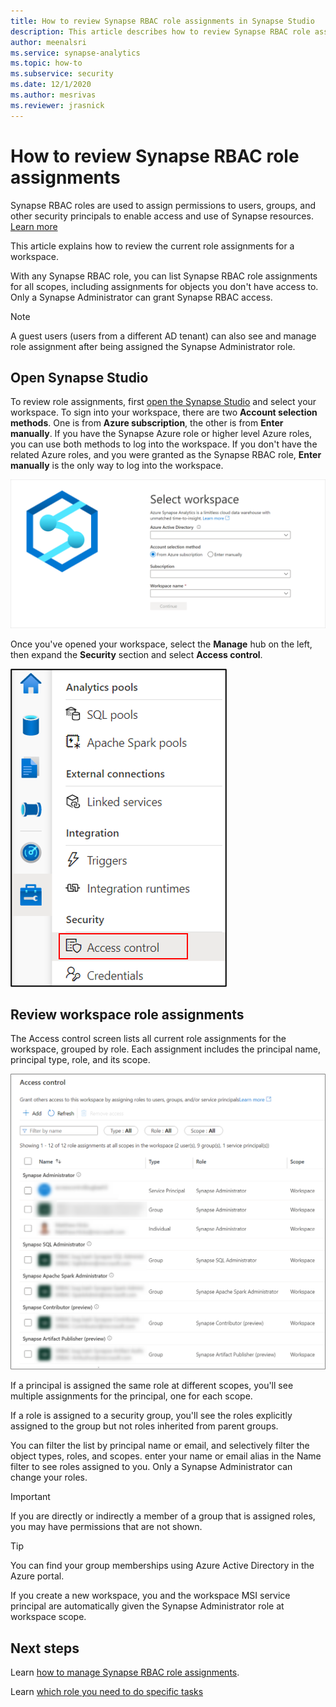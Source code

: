 ```yaml
---
title: How to review Synapse RBAC role assignments in Synapse Studio
description: This article describes how to review Synapse RBAC role assignments using Synapse Studio
author: meenalsri
ms.service: synapse-analytics 
ms.topic: how-to
ms.subservice: security
ms.date: 12/1/2020
ms.author: mesrivas
ms.reviewer: jrasnick
---
```


# How to review Synapse RBAC role assignments

Synapse RBAC roles are used to assign permissions to users, groups, and other security principals to enable access and use of Synapse resources.  [Learn more](./synapse-workspace-synapse-rbac.md)

This article explains how to review the current role assignments for a workspace.

With any Synapse RBAC role, you can list Synapse RBAC role assignments for all scopes, including assignments for objects you don't have access to. Only a Synapse Administrator can grant Synapse RBAC access.  

>[!Note]
> A guest users (users from a different AD tenant) can also see and manage role assignment after being assigned the Synapse Administrator role.    

## Open Synapse Studio  

To review role assignments, first [open the Synapse Studio](https://web.azuresynapse.net/) and select your workspace. To sign into your workspace, there are two **Account selection methods**. One is from **Azure subscription**, the other is from **Enter manually**. If you have the Synapse Azure role or higher level Azure roles, you can use both methods to log into the workspace. If you don't have the related Azure roles, and you were granted as the Synapse RBAC role, **Enter manually** is the only way to log into the workspace.

![Log in to workspace](./media/common/login-workspace.png) 
 
 Once you've opened your workspace, select the **Manage** hub on the left, then expand the **Security** section and select **Access control**. 

 ![Select Access Control in Security section on left](./media/how-to-manage-synapse-rbac-role-assignments/left-nav-security-access-control.png)

## Review workspace role assignments

The Access control screen lists all current role assignments for the workspace, grouped by role. Each assignment includes the principal name, principal type, role, and its scope.

![Access Control screen](./media/how-to-review-synapse-rbac-role-assignments/access-control-assignments.png)

If a principal is assigned the same role at different scopes, you'll see multiple assignments for the principal, one for each scope.  

If a role is assigned to a security group, you'll see the roles explicitly assigned to the group but not roles inherited from parent groups.  

You can filter the list by principal name or email, and selectively filter the object types, roles, and scopes. enter your name or email alias in the Name filter to see roles assigned to you. Only a Synapse Administrator can change your roles.

>[!Important] 
>If you are directly or indirectly a member of a group that is assigned roles, you may have permissions that are not shown.

>[!tip]
>You can find your group memberships using Azure Active Directory in the Azure portal.  

If you create a new workspace, you and the workspace MSI service principal are automatically given the Synapse Administrator role at workspace scope.

## Next steps

Learn [how to manage Synapse RBAC role assignments](./how-to-manage-synapse-rbac-role-assignments.md).

Learn [which role you need to do specific tasks](./synapse-workspace-understand-what-role-you-need.md)